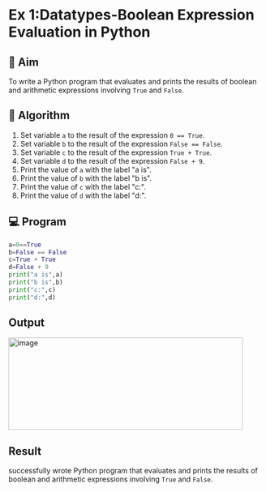 
# Ex 1:Datatypes-Boolean Expression Evaluation in Python

## 🎯 Aim
To write a Python program that evaluates and prints the results of boolean and arithmetic expressions involving `True` and `False`.

## 🧠 Algorithm
1. Set variable `a` to the result of the expression `0 == True`.
2. Set variable `b` to the result of the expression `False == False`.
3. Set variable `c` to the result of the expression `True + True`.
4. Set variable `d` to the result of the expression `False + 9`.
5. Print the value of `a` with the label "a is".
6. Print the value of `b` with the label "b is".
7. Print the value of `c` with the label "c:".
8. Print the value of `d` with the label "d:".

## 💻 Program
```py
a=0==True
b=False == False
c=True + True
d=False + 9
print("a is",a)
print("b is",b)
print("c:",c)
print("d:",d)
```

## Output
<img width="462" height="182" alt="image" src="https://github.com/user-attachments/assets/790b00d5-a9e6-4bd1-a7a3-f8a3eb126a63" />

## Result
successfully wrote Python program that evaluates and prints the results of boolean and arithmetic expressions involving `True` and `False`.

